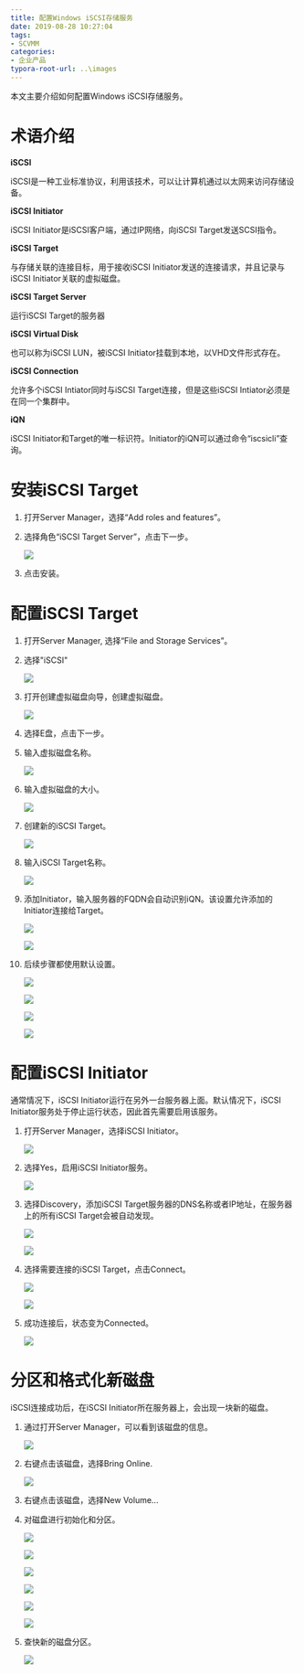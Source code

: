 ```yaml
---
title: 配置Windows iSCSI存储服务
date: 2019-08-28 10:27:04
tags:
- SCVMM
categories:
- 企业产品
typora-root-url: ..\images
---
```


本文主要介绍如何配置Windows iSCSI存储服务。

# 术语介绍

**iSCSI**

iSCSI是一种工业标准协议，利用该技术，可以让计算机通过以太网来访问存储设备。

**iSCSI Initiator**





iSCSI Initiator是iSCSI客户端，通过IP网络，向iSCSI Target发送SCSI指令。

**iSCSI Target**

与存储关联的连接目标，用于接收iSCSI Initiator发送的连接请求，并且记录与iSCSI Initiator关联的虚拟磁盘。

**iSCSI Target Server**

运行iSCSI Target的服务器

**iSCSI Virtual Disk**

也可以称为iSCSI LUN，被iSCSI Initiator挂载到本地，以VHD文件形式存在。<!-- more -->

**iSCSI Connection**

允许多个iSCSI Intiator同时与iSCSI Target连接，但是这些iSCSI Intiator必须是在同一个集群中。

**iQN**

iSCSI Initiator和Target的唯一标识符。Initiator的iQN可以通过命令“iscsicli”查询。

# 安装iSCSI Target

1. 打开Server Manager，选择“Add roles and features”。

2. 选择角色“iSCSI Target Server”，点击下一步。

   ![](/images/377.png)

3. 点击安装。

# 配置iSCSI Target

1. 打开Server Manager, 选择“File and Storage Services”。

2. 选择"iSCSI"

   ![](/images/378.png)

3. 打开创建虚拟磁盘向导，创建虚拟磁盘。

   ![](/images/379.png)

4. 选择E盘，点击下一步。

5. 输入虚拟磁盘名称。

   ![](/images/380.png)

6. 输入虚拟磁盘的大小。

   ![](/images/381.png)

7. 创建新的iSCSI Target。

   ![](/images/382.png)

8. 输入iSCSI Target名称。

   ![](/images/383.png)

9. 添加Initiator，输入服务器的FQDN会自动识别iQN。该设置允许添加的Initiator连接给Target。

   ![](/images/384.png)

   ![](/images/385.png)

10. 后续步骤都使用默认设置。

    ![](/images/386.png)

    ![](/images/387.png)

    ![](/images/388.png)

    ![](/images/389.png)

    

# 配置iSCSI Initiator

通常情况下，iSCSI Initiator运行在另外一台服务器上面。默认情况下，iSCSI Initiator服务处于停止运行状态，因此首先需要启用该服务。

1. 打开Server Manager，选择iSCSI Initiator。

   ![](/images/390.png)

2. 选择Yes，启用iSCSI Initiator服务。

   ![](/images/391.png)

3. 选择Discovery，添加iSCSI Target服务器的DNS名称或者IP地址，在服务器上的所有iSCSI Target会被自动发现。

   ![](/images/392.png)

   ![](/images/393.png)

4. 选择需要连接的iSCSI Target，点击Connect。

   ![](/images/394.png)

   ![](/images/395.png)

5. 成功连接后，状态变为Connected。

   ![](/images/396.png)

# 分区和格式化新磁盘

iSCSI连接成功后，在iSCSI Initiator所在服务器上，会出现一块新的磁盘。

1. 通过打开Server Manager，可以看到该磁盘的信息。

   ![](/images/397.png)

2. 右键点击该磁盘，选择Bring Online.

   ![](/images/398.png)

3. 右键点击该磁盘，选择New Volume...

4. 对磁盘进行初始化和分区。

   ![](/images/399.png)

   ![](/images/400.png)

   ![](/images/401.png)

   ![](/images/402.png)

   ![](/images/403.png)

   ![](/images/404.png)

5. 查快新的磁盘分区。

   ![](/images/405.png)



